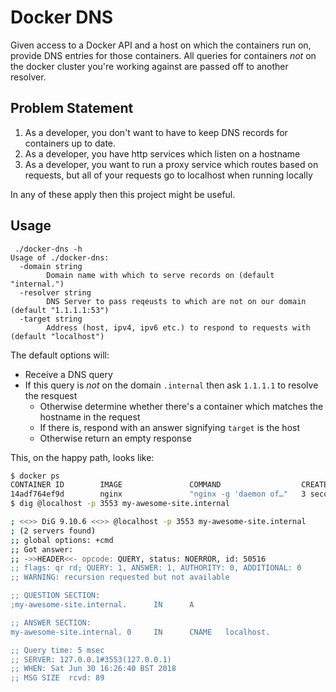 Docker DNS
==

Given access to a Docker API and a host on which the containers run on, provide DNS entries for those containers. All queries for containers _not_ on the docker cluster you're working against are passed off to another resolver.

Problem Statement
--

1. As a developer, you don't want to have to keep DNS records for containers up to date.
1. As a developer, you have http services which listen on a hostname
1. As a developer, you want to run a proxy service which routes based on requests, but all of your requests go to localhost when running locally

In any of these apply then this project might be useful.

Usage
--

```
 ./docker-dns -h
Usage of ./docker-dns:
  -domain string
        Domain name with which to serve records on (default "internal.")
  -resolver string
        DNS Server to pass reqeusts to which are not on our domain (default "1.1.1.1:53")
  -target string
        Address (host, ipv4, ipv6 etc.) to respond to requests with (default "localhost")
```

The default options will:

 * Receive a DNS query
 * If this query is _not_ on the domain `.internal` then ask `1.1.1.1` to resolve the resquest
   * Otherwise determine whether there's a container which matches the hostname in the request
   * If there is, respond with an answer signifying `target` is the host
   * Otherwise return an empty response

This, on the happy path, looks like:

```bash
$ docker ps
CONTAINER ID        IMAGE               COMMAND                  CREATED             STATUS              PORTS                    NAMES
14adf764ef9d        nginx               "nginx -g 'daemon of…"   3 seconds ago       Up 2 seconds        80/tcp                   my-awesome-site
$ dig @localhost -p 3553 my-awesome-site.internal

; <<>> DiG 9.10.6 <<>> @localhost -p 3553 my-awesome-site.internal
; (2 servers found)
;; global options: +cmd
;; Got answer:
;; ->>HEADER<<- opcode: QUERY, status: NOERROR, id: 50516
;; flags: qr rd; QUERY: 1, ANSWER: 1, AUTHORITY: 0, ADDITIONAL: 0
;; WARNING: recursion requested but not available

;; QUESTION SECTION:
;my-awesome-site.internal.      IN      A

;; ANSWER SECTION:
my-awesome-site.internal. 0     IN      CNAME   localhost.

;; Query time: 5 msec
;; SERVER: 127.0.0.1#3553(127.0.0.1)
;; WHEN: Sat Jun 30 16:26:40 BST 2018
;; MSG SIZE  rcvd: 89
```

